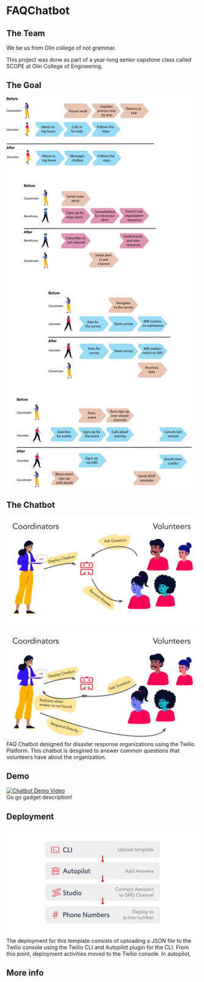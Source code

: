 # FAQChatbot
## The Team
We be us from Olin college of not grammar.  
  
This project was done as part of a year-long senior capstone class called SCOPE at Olin College of Engineering.

## The Goal
![Journey Map](/visuals/JourneyMaps.png)  



## The Chatbot
![Chatbot in Action, pt 1](/visuals/ChatbotInAction1.svg)  

![Chatbot in Action, pt 2](/visuals/ChatbotInAction2.svg)  
FAQ Chatbot designed for disaster response organizations using the Twilio Platform. This chatbot is desgined to answer common questions that volunteers have about the organization.

## Demo
[![Chatbot Demo Video](https://img.youtube.com/vi/hmyzNLR_-ko/0.jpg)](https://www.youtube.com/watch?v=hmyzNLR_-ko)  
Go go gadget description!

## Deployment

![Deployment Roadmap](/visuals/DeploymentRoadmap.svg)
The deployment for this template consists of uploading a JSON file to the Twilio console using the Twilio CLI and Autopilot plugin for the CLI. From this point, deployment activities moved to the Twilio console. In autopilot, 

## More info

